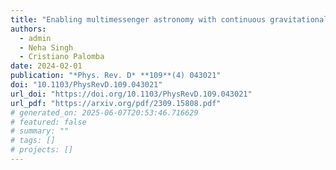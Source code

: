 ```yaml
---
title: "Enabling multimessenger astronomy with continuous gravitational waves: Early warning and sky localization of binary neutron stars in the Einstein Telescope"
authors:
  - admin
  - Neha Singh
  - Cristiano Palomba
date: 2024-02-01
publication: "*Phys. Rev. D* **109**(4) 043021"
doi: "10.1103/PhysRevD.109.043021"
url_doi: "https://doi.org/10.1103/PhysRevD.109.043021"
url_pdf: "https://arxiv.org/pdf/2309.15808.pdf"
# generated_on: 2025-06-07T20:53:46.716629
# featured: false
# summary: ""
# tags: []
# projects: []
---
```

